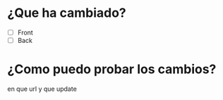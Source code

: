 # ¿Que ha cambiado?
- [ ] Front
- [ ] Back
# ¿Como puedo probar los cambios?
en que url y que update
